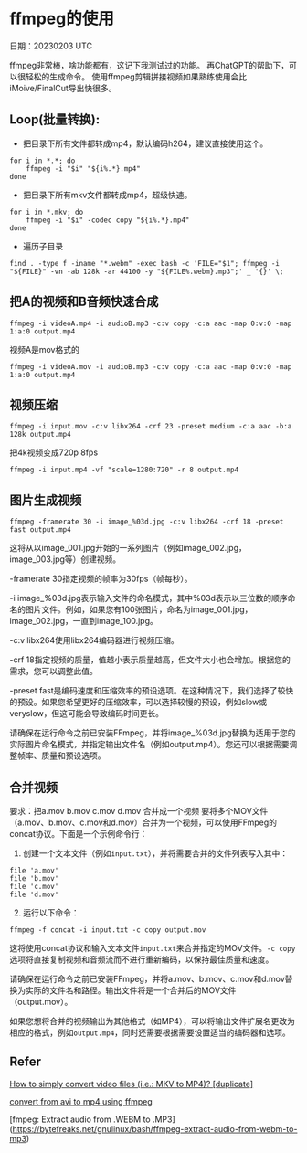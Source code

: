# ffmpeg的使用

日期：20230203 UTC

ffmpeg非常棒，啥功能都有，这记下我测试过的功能。
再ChatGPT的帮助下，可以很轻松的生成命令。
使用ffmpeg剪辑拼接视频如果熟练使用会比iMoive/FinalCut导出快很多。

## Loop(批量转换):


- 把目录下所有文件都转成mp4，默认编码h264，建议直接使用这个。
```
for i in *.*; do
    ffmpeg -i "$i" "${i%.*}.mp4"
done
```
- 把目录下所有mkv文件都转成mp4，超级快速。
```
for i in *.mkv; do
    ffmpeg -i "$i" -codec copy "${i%.*}.mp4"
done
```

- 遍历子目录
```
find . -type f -iname "*.webm" -exec bash -c 'FILE="$1"; ffmpeg -i "${FILE}" -vn -ab 128k -ar 44100 -y "${FILE%.webm}.mp3";' _ '{}' \;
```


## 把A的视频和B音频快速合成
```
ffmpeg -i videoA.mp4 -i audioB.mp3 -c:v copy -c:a aac -map 0:v:0 -map 1:a:0 output.mp4
```
视频A是mov格式的
```
ffmpeg -i videoA.mov -i audioB.mp3 -c:v copy -c:a aac -map 0:v:0 -map 1:a:0 output.mp4
```

## 视频压缩
```
ffmpeg -i input.mov -c:v libx264 -crf 23 -preset medium -c:a aac -b:a 128k output.mp4
```
把4k视频变成720p 8fps
```
ffmpeg -i input.mp4 -vf "scale=1280:720" -r 8 output.mp4
```


## 图片生成视频
```
ffmpeg -framerate 30 -i image_%03d.jpg -c:v libx264 -crf 18 -preset fast output.mp4
```
这将从以image_001.jpg开始的一系列图片（例如image_002.jpg，image_003.jpg等）创建视频。

-framerate 30指定视频的帧率为30fps（帧每秒）。

-i image_%03d.jpg表示输入文件的命名模式，其中%03d表示以三位数的顺序命名的图片文件。例如，如果您有100张图片，命名为image_001.jpg，image_002.jpg，一直到image_100.jpg。

-c:v libx264使用libx264编码器进行视频压缩。

-crf 18指定视频的质量，值越小表示质量越高，但文件大小也会增加。根据您的需求，您可以调整此值。

-preset fast是编码速度和压缩效率的预设选项。在这种情况下，我们选择了较快的预设。如果您希望更好的压缩效率，可以选择较慢的预设，例如slow或veryslow，但这可能会导致编码时间更长。

请确保在运行命令之前已安装FFmpeg，并将image_%03d.jpg替换为适用于您的实际图片命名模式，并指定输出文件名（例如output.mp4）。您还可以根据需要调整帧率、质量和预设选项。

## 合并视频
要求：把a.mov b.mov c.mov d.mov 合并成一个视频
要将多个MOV文件（a.mov、b.mov、c.mov和d.mov）合并为一个视频，可以使用FFmpeg的concat协议。下面是一个示例命令行：

1. 创建一个文本文件（例如`input.txt`），并将需要合并的文件列表写入其中：
```
file 'a.mov'
file 'b.mov'
file 'c.mov'
file 'd.mov'
```

2. 运行以下命令：
```
ffmpeg -f concat -i input.txt -c copy output.mov
```

这将使用concat协议和输入文本文件`input.txt`来合并指定的MOV文件。`-c copy`选项将直接复制视频和音频流而不进行重新编码，以保持最佳质量和速度。

请确保在运行命令之前已安装FFmpeg，并将a.mov、b.mov、c.mov和d.mov替换为实际的文件名和路径。输出文件将是一个合并后的MOV文件（output.mov）。

如果您想将合并的视频输出为其他格式（如MP4），可以将输出文件扩展名更改为相应的格式，例如`output.mp4`，同时还需要根据需要设置适当的编码器和选项。

## Refer
[How to simply convert video files \(i.e.: MKV to MP4\)? \[duplicate\]](https://askubuntu.com/questions/396883/how-to-simply-convert-video-files-i-e-mkv-to-mp4)

[convert from avi to mp4 using ffmpeg](https://stackoverflow.com/questions/21328694/convert-from-avi-to-mp4-using-ffmpeg)

[fmpeg: Extract audio from .WEBM to .MP3]
(https://bytefreaks.net/gnulinux/bash/ffmpeg-extract-audio-from-webm-to-mp3)